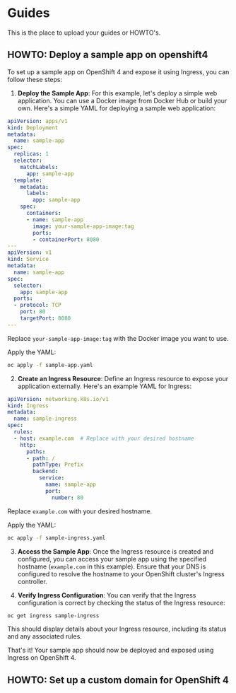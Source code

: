 # Guides
This is the place to upload your guides or HOWTO's.
## HOWTO: Deploy a sample app on openshift4
To set up a sample app on OpenShift 4 and expose it using Ingress, you can follow these steps:

1. **Deploy the Sample App**:
   For this example, let's deploy a simple web application. You can use a Docker image from Docker Hub or build your own. Here's a simple YAML for deploying a sample web application:

```yaml
apiVersion: apps/v1
kind: Deployment
metadata:
  name: sample-app
spec:
  replicas: 1
  selector:
    matchLabels:
      app: sample-app
  template:
    metadata:
      labels:
        app: sample-app
    spec:
      containers:
      - name: sample-app
        image: your-sample-app-image:tag
        ports:
        - containerPort: 8080
---
apiVersion: v1
kind: Service
metadata:
  name: sample-app
spec:
  selector:
    app: sample-app
  ports:
  - protocol: TCP
    port: 80
    targetPort: 8080
---
```

Replace `your-sample-app-image:tag` with the Docker image you want to use.

Apply the YAML:

```bash
oc apply -f sample-app.yaml
```

2. **Create an Ingress Resource**:
   Define an Ingress resource to expose your application externally. Here's an example YAML for Ingress:

```yaml
apiVersion: networking.k8s.io/v1
kind: Ingress
metadata:
  name: sample-ingress
spec:
  rules:
  - host: example.com  # Replace with your desired hostname
    http:
      paths:
      - path: /
        pathType: Prefix
        backend:
          service:
            name: sample-app
            port:
              number: 80
```

Replace `example.com` with your desired hostname.

Apply the YAML:

```bash
oc apply -f sample-ingress.yaml
```

3. **Access the Sample App**:
   Once the Ingress resource is created and configured, you can access your sample app using the specified hostname (`example.com` in this example). Ensure that your DNS is configured to resolve the hostname to your OpenShift cluster's Ingress controller.

4. **Verify Ingress Configuration**:
   You can verify that the Ingress configuration is correct by checking the status of the Ingress resource:

```bash
oc get ingress sample-ingress
```

This should display details about your Ingress resource, including its status and any associated rules.

That's it! Your sample app should now be deployed and exposed using Ingress on OpenShift 4.

## HOWTO: Set up a custom domain for OpenShift 4
